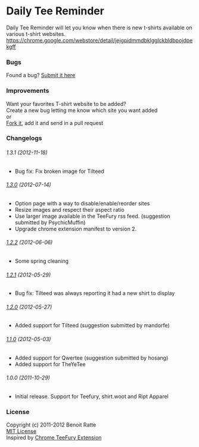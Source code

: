 # Daily Tee Reminder
Daily Tee Reminder will let you know when there is new t-shirts available on various t-shirt websites.  
https://chrome.google.com/webstore/detail/jejgpidmmdbklgglckbldbpojdpekgff

### Bugs
Found a bug? [Submit it here](https://github.com/dotneB/DailyTeeReminder/issues/new)

### Improvements
Want your favorites T-shirt website to be added?  
Create a new bug letting me know which site you want added  
or  
[Fork it](https://github.com/dotneB/DailyTeeReminder/), add it and send in a pull request

### Changelogs
###### 1.3.1 (2012-11-18)
* Bug fix: Fix broken image for Tilteed

###### [1.3.0](https://github.com/dotneB/DailyTeeReminder/compare/v1.2.2...v1.3.0 "Compare 1.2.2 and 1.3.0") (2012-07-14)
* Option page with a way to disable/enable/reorder sites
* Resize images and respect their aspect ratio
* Use larger image available in the TeeFury rss feed. (suggestion submitted by PsychicMuffin)
* Upgrade chrome extension manifest to version 2.

###### [1.2.2](https://github.com/dotneB/DailyTeeReminder/compare/v1.2.1...v1.2.2 "Compare 1.2.1 and 1.2.2") (2012-06-06)
* Some spring cleaning

###### [1.2.1](https://github.com/dotneB/DailyTeeReminder/compare/v1.2.0...v1.2.1 "Compare 1.2.0 and 1.2.1") (2012-05-29)
* Bug fix: Tilteed was always reporting it had a new shirt to display

###### [1.2.0](https://github.com/dotneB/DailyTeeReminder/compare/v1.1.0...v1.2.0 "Compare 1.1.0 and 1.2.0") (2012-05-27)
* Added support for Tilteed (suggestion submitted by mandorfe)

###### [1.1.0](https://github.com/dotneB/DailyTeeReminder/compare/v1.0.0...v1.1.0 "Compare 1.0.0 and 1.1.0") (2012-05-03)
* Added support for Qwertee (suggestion submitted by hosang)
* Added support for TheYeTee

###### 1.0.0 (2011-10-29)
* Initial release. Support for Teefury, shirt.woot and Ript Apparel

### License 
Copyright (c) 2011-2012 Benoit Ratte  
[MIT License](http://www.opensource.org/licenses/mit-license.php)  
Inspired by [Chrome TeeFury Extension](http://code.google.com/p/chrome-teefury-extension/)